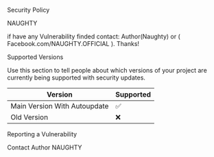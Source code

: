  Security Policy

 NAUGHTY

 if have any Vulnerability finded contact: Author(Naughty) or ( Facebook.com/NAUGHTY.OFFICIAL ). Thanks!

 Supported Versions

Use this section to tell people about which versions of your project are
currently being supported with security updates.

| Version | Supported          |
| ------- | ------------------ |
| Main Version With Autoupdate | :white_check_mark: |
| Old Version | :x:|

Reporting a Vulnerability

Contact Author
 NAUGHTY
